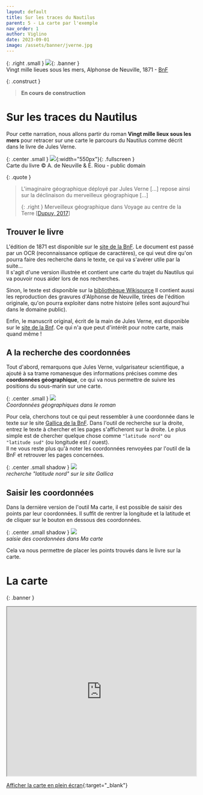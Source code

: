 ```yaml
---
layout: default
title: Sur les traces du Nautilus
parent: 5 - La carte par l'exemple
nav_order: 1
author: Viglino
date: 2023-09-01
image: /assets/banner/jverne.jpg
---
```

{: .right .small }
![](/Macarte-MI/assets/banner/jverne.jpg){: .banner }   
Vingt mille lieues sous les mers, Alphonse de Neuville, 1871 - [BnF](https://gallica.bnf.fr/ark:/12148/btv1b8600258f/f6)

{: .construct }
> **En cours de construction**

# Sur les traces du Nautilus

Pour cette narration, nous allons partir du roman **Vingt mille lieux sous les mers** pour retracer sur une carte le parcours du Nautilus comme décrit dans le livre de Jules Verne.

{: .center .small }
![](https://upload.wikimedia.org/wikipedia/commons/c/ca/Nautilus_route_montage.jpg){:width="550px"}{: .fullscreen }   
Carte du livre &copy; A. de Neuville & É. Riou - public domain

{: .quote }
> L'imaginaire géographique déployé par Jules Verne [...] repose ainsi sur la déclinaison du merveilleux géographique [...]
>
> {: .right }
> Merveilleux géographique dans Voyage au centre de la Terre [[Dupuy, 2017](/Macarte-MI/annexes/biblio#dupuy-2017)]

## Trouver le livre

L'édition de 1871 est disponible sur le [site de la BnF](https://gallica.bnf.fr/ark:/12148/bpt6k6577310x/f1.item). Le document est passé par un OCR (reconnaissance optique de caractères), ce qui veut dire qu'on pourra faire des recherche dans le texte, ce qui va s'avérer utile par la suite...   
Il s'agit d'une version illustrée et contient une carte du trajet du Nautilus qui va pouvoir nous aider lors de nos recherches.

Sinon, le texte est disponible sur la [bibliothèque Wikisource](https://fr.wikisource.org/wiki/Vingt_mille_lieues_sous_les_mers)
Il contient aussi les reproduction des gravures d'Alphonse de Neuville, tirées de l'édition originale, qu'on pourra exploiter dans notre histoire (elles sont aujourd'hui dans le domaine public).

Enfin, le manuscrit original, écrit de la main de Jules Verne, est disponible sur le [site de la Bnf](https://gallica.bnf.fr/ark:/12148/btv1b53067298j). Ce qui n'a que peut d'intérêt pour notre carte, mais quand même !


## A la recherche des coordonnées

Tout d'abord, remarquons que Jules Verne, vulgarisateur scientifique, a ajouté à sa trame romanesque des informations précises comme des **coordonnées géographique**, ce qui va nous permettre de suivre les positions du sous-marin sur une carte.

{: .center .small }
![](/Macarte-MI/assets/img/ch5.1-coords.png)   
*Coordonnées géographiques dans le roman*

Pour cela, cherchons tout ce qui peut ressembler à une coordonnée dans le texte sur le site [Gallica de la BnF](https://gallica.bnf.fr/ark:/12148/bpt6k6577310x/f1.item). Dans l'outil de recherche sur la droite, entrez le texte à chercher et les pages s'afficheront sur la droite. Le plus simple est de chercher quelque chose comme `"latitude nord"` ou `"latitude sud"` (ou longitude est / ouest).   
Il ne vous reste plus qu'à noter les coordonnées renvoyées par l'outil de la BnF et retrouver les pages concernées.

{: .center .small shadow }
![](/Macarte-MI/assets/img/ch5.1-ocr.jpg)   
*recherche "latitude nord" sur le site Gallica*

## Saisir les coordonnées

Dans la dernière version de l'outil Ma carte, il est possible de saisir des points par leur coordonnées. Il suffit de rentrer la longitude et la latitude et de cliquer sur le bouton en dessous des coordonnées.

{: .center .small shadow }
![](/Macarte-MI/assets/img/ch5.1-coord.jpg)   
*saisie des coordonnées dans Ma carte*

Cela va nous permettre de placer les points trouvés dans le livre sur la carte.


# La carte

{: .banner }
<iframe src="https://macarte.ign.fr/carte/5aea2d2515d03442521ddc91347e8427/Nautilus?    noZoom" width="100%" height="450px"></iframe>

[Afficher la carte en plein écran](https://macarte.ign.fr/carte/5aea2d2515d03442521ddc91347e8427/Nautilus){:target="_blank"}


